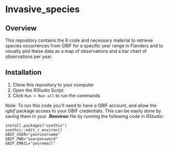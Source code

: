 # Invasive_species

## Overview
This repository contains the R code and necessary material to retrieve species occurrences from GBIF for a specific year range in Flanders and to visually plot these data as a map of observations and a bar chart of observations per year.

## Installation

1. Clone this repository to your computer
2. Open the RStudio Script
3. Click `Run > Run all` to run the commands

Note: To run this code you'll need to have a GBIF account, and allow the _rgbif_ package access 
to your GBIF credentials. This can be easily done by saving them in your **.Renviron** file by running 
the following code in RStudio:

```
install.packages("usethis")  
usethis::edit_r_environ()  
GBIF_USER="yourusername"  
GBIF_PWD="yourpassword"  
GBIF_EMAIL="youremail"

